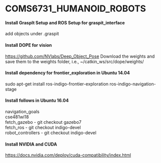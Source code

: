 # COMS6731_HUMANOID_ROBOTS

#### Install GraspIt Setup and ROS Setup for graspit_interface
add objects under .graspit

#### Install DOPE for vision
https://github.com/NVlabs/Deep_Object_Pose 
Download the weights and save them to the weights folder, i.e., ~/catkin_ws/src/dope/weights/

#### Install dependency for frontier_exploration in Ubuntu 14.04
sudo apt-get install ros-indigo-frontier-exploration ros-indigo-navigation-stage

#### Install follows in Ubuntu 16.04
navigation_goals  
cse481wi18  
fetch_gazebo - git checkout gazebo7  
fetch_ros - git checkout indigo-devel  
robot_controllers - git checkout indigo-devel

#### Install NVIDIA and CUDA
https://docs.nvidia.com/deploy/cuda-compatibility/index.html

